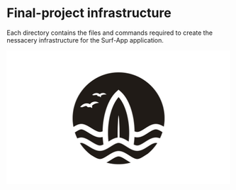 # Final-project infrastructure 
Each directory contains the files and commands required to create the nessacery infrastructure for the Surf-App application.

![appLogo](surf-app-logo.jpg)
